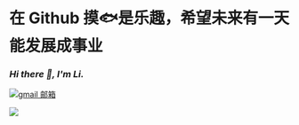 # 在 Github 摸🐟是乐趣，希望未来有一天能发展成事业

### _Hi there 👋, I'm Li._

[![gmail 邮箱](https://img.shields.io/badge/ProtonMail-D14836?logo=gmail&logoColor=white)](mailto:oio_qwq@proton.me)

![](http://github-profile-summary-cards.vercel.app/api/cards/profile-details?username=Ham0mer&theme=github_dark)
